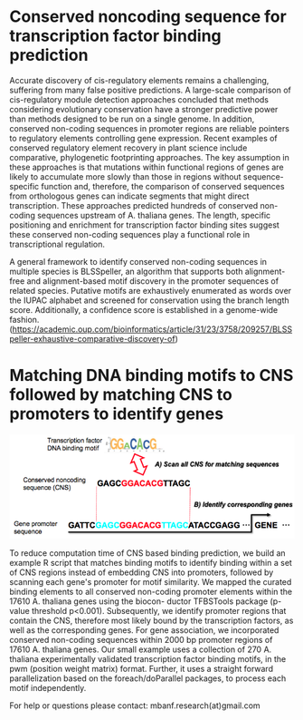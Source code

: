# Conserved noncoding sequence for transcription factor binding prediction

Accurate discovery of cis-regulatory elements remains a challenging, suffering from many false positive predictions. A large-scale comparison of cis-regulatory module detection approaches concluded that methods considering evolutionary conservation have a stronger predictive power than methods designed to be run on a single genome. In addition, conserved non-coding sequences in promoter regions are reliable pointers to regulatory elements controlling gene expression. Recent examples of conserved regulatory element recovery in plant science include comparative, phylogenetic footprinting approaches. The key assumption in these approaches is that mutations within functional regions of genes are likely to accumulate more slowly than those in regions without sequence-specific function and, therefore, the comparison of conserved sequences from orthologous genes can indicate segments that might direct transcription. These approaches predicted hundreds of conserved non-coding sequences upstream of A. thaliana genes. The length, specific positioning and enrichment for transcription factor binding sites suggest these conserved non-coding sequences play a functional role in transcriptional regulation. 

A general framework to identify conserved non-coding sequences in multiple species is BLSSpeller, an algorithm that supports both alignment-free and alignment-based motif discovery in the promoter sequences of related species. Putative motifs are exhaustively enumerated as words over the IUPAC alphabet and screened for conservation using the branch length score. Additionally, a confidence score is established in a genome-wide fashion. (https://academic.oup.com/bioinformatics/article/31/23/3758/209257/BLSSpeller-exhaustive-comparative-discovery-of)

# Matching DNA binding motifs to CNS followed by matching CNS to promoters to identify genes

![Alt text](/CNS_DNA_binding.png?raw=true "CNS_DNA_binding")

To reduce computation time of CNS based binding prediction, we build an example R script that matches binding motifs to identify binding within a set of CNS regions instead of embedding CNS into promoters, followed by scanning each gene's promoter for motif similarity. We mapped the curated binding elements to all conserved non-coding promoter elements within the 17610 A. thaliana genes using the biocon- ductor TFBSTools package (p-value threshold p<0.001). Subsequently, we identify promoter regions that contain the CNS, therefore most likely bound by the transcription factors, as well as the corresponding genes. For gene association, we incorporated conserved non-coding sequences within 2000 bp promoter regions of 17610 A. thaliana genes. Our small example uses a collection of 270 A. thaliana experimentally validated transcription factor binding motifs, in the pwm (position weight matrix) format. Further, it uses a straight forward parallelization based on the foreach/doParallel packages, to process each motif independently.

For help or questions please contact: 
mbanf.research(at)gmail.com

